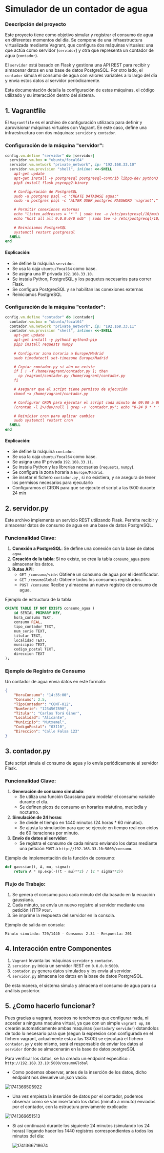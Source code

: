 # Simulador de un contador de agua

### Descripción del proyecto

Este proyecto tiene como objetivo simular y registrar el consumo de agua en diferentes momentos del día. Se compone de una infraestructura virtualizada mediante Vagrant, que configura dos máquinas virtuales: una que actúa como servidor (`servidor`) y otra que representa un contador de agua (`contador`).

El `servidor` está basado en Flask y gestiona una API REST para recibir y almacenar datos en una base de datos PostgreSQL. Por otro lado, el `contador` simula el consumo de agua con valores variables a lo largo del día y envía estos datos al servidor periódicamente.

Esta documentación detalla la configuración de estas máquinas, el código utilizado y su interacción dentro del sistema.

## 1. Vagrantfile

El `Vagrantfile` es el archivo de configuración utilizado para definir y aprovisionar máquinas virtuales con Vagrant. En este caso, define una infraestructura con dos máquinas: `servidor` y `contador`.

### Configuración de la máquina "servidor":

```ruby
config.vm.define "servidor" do |servidor|
  servidor.vm.box = "ubuntu/focal64"
  servidor.vm.network "private_network", ip: "192.168.33.10"
  servidor.vm.provision "shell", inline: <<-SHELL
    apt-get update
    apt-get install -y postgresql postgresql-contrib libpq-dev python3 python3-pip
    pip3 install flask psycopg2-binary

    # Configuración de PostgreSQL
    sudo -u postgres psql -c "CREATE DATABASE agua;"
    sudo -u postgres psql -c "ALTER USER postgres PASSWORD 'vagrant';"

    # Permitir conexiones externas
    echo "listen_addresses = '*'" | sudo tee -a /etc/postgresql/10/main/postgresql.conf
    echo "host all all 0.0.0.0/0 md5" | sudo tee -a /etc/postgresql/10/main/pg_hba.conf
  
    # Reiniciamos PostgreSQL
    systemctl restart postgresql
  SHELL
end
```

#### Explicación:

- Se define la máquina `servidor`.
- Se usa la caja `ubuntu/focal64` como base.
- Se asigna una IP privada `192.168.33.10`.
- Se instala Python, PostgreSQL y los paquetes necesarios para correr Flask.
- Se configura PostgresSQL y se habilitan las conexiones externas
- Reiniciamos PostgreSQL

### Configuración de la máquina "contador":

```ruby
config.vm.define "contador" do |contador|
  contador.vm.box = "ubuntu/focal64"
  contador.vm.network "private_network", ip: "192.168.33.11"
  contador.vm.provision "shell", inline: <<-SHELL
    apt-get update
    apt-get install -y python3 python3-pip
    pip3 install requests numpy
  
    # Configurar zona horaria a Europe/Madrid
    sudo timedatectl set-timezone Europe/Madrid

    # Copiar contador.py si aún no existe
    if [ ! -f /home/vagrant/contador.py ]; then
      cp /vagrant/contador.py /home/vagrant/contador.py
    fi

    # Asegurar que el script tiene permisos de ejecución
    chmod +x /home/vagrant/contador.py

    # Configurar CRON para ejecutar el script cada minuto de 09:00 a 09:24
    (crontab -l 2>/dev/null | grep -v 'contador.py'; echo "0-24 9 * * * /usr/bin/python3 /home/vagrant/contador.py >> /home/vagrant/contador.log 2>&1") | crontab -

    # Reiniciar cron para aplicar cambios
    sudo systemctl restart cron
  SHELL
end
```

#### Explicación:

- Se define la máquina `contador`.
- Se usa la caja `ubuntu/focal64` como base.
- Se asigna una IP privada `192.168.33.11`.
- Se instala Python y las librerías necesarias (`requests`, `numpy`).
- Se configura la zona horaria a `Europe/Madrid`.
- Se insetar el fichero `contador.py` , si no existiera, y se asegura de tener los permisos necesarios para ejecutarlo
- Configuramos el CRON para que se ejecute el script a las 9:00 durante 24 min

## 2. servidor.py

Este archivo implementa un servicio REST utilizando Flask. Permite recibir y almacenar datos de consumo de agua en una base de datos PostgreSQL.

### Funcionalidad Clave:

1. **Conexión a PostgreSQL**: Se define una conexión con la base de datos `agua`.
2. **Creación de la tabla**: Si no existe, se crea la tabla `consumo_agua` para almacenar los datos.
3. **Rutas API**:
   - `GET /consumo/<id>`: Obtiene un consumo de agua por el identificador.
   - `GET /cosumoGlobal`: Obtiene todos los consumos registrados.
   - `POST /consumo`: Recibe y almacena un nuevo registro de consumo de agua.

Ejemplo de estructura de la tabla:

```sql
CREATE TABLE IF NOT EXISTS consumo_agua (
    id SERIAL PRIMARY KEY,
    hora_consumo TEXT,
    consumo REAL,
    tipo_contador TEXT,
    num_serie TEXT,
    titular TEXT,
    localidad TEXT,
    municipio TEXT,
    codigo_postal TEXT,
    direccion TEXT  
);
```

### Ejemplo de Registro de Consumo

Un contador de agua envía datos en este formato:

```json
{
    "HoraConsumo": "14:35:00",
    "Consumo": 2.5,
    "TipoContador": "CONT-012",
    "NumSerie": "1234567890",
    "Titular": "Carlos Torá Giner",
    "Localidad": "Alicante",
    "Municipio": "Mutxamel",
    "CodigoPostal": "03110",
    "Direccion": "Calle Falsa 123"
}
```

## 3. contador.py

Este script simula el consumo de agua y lo envía periódicamente al servidor Flask.

### Funcionalidad Clave:

1. **Generación de consumo simulado**:
   - Se utiliza una función Gaussiana para modelar el consumo variable durante el día.
   - Se definen picos de consumo en horarios matutino, mediodía y nocturno.
2. **Simulación de 24 horas**:
   - Se divide el tiempo en 1440 minutos (24 horas * 60 minutos).
   - Se ajusta la simulación para que se ejecute en tiempo real con ciclos de 60 iteraciones por minuto.
3. **Envío de datos al servidor**:
   - Se registra el consumo de cada minuto enviando los datos mediante una petición `POST` a `http://192.168.33.10:5000/consumo`.

Ejemplo de implementación de la función de consumo:

```python
def gaussian(t, A, mu, sigma):
    return A * np.exp(-((t - mu)**2) / (2 * sigma**2))
```

### Flujo de Trabajo:

1. Se genera el consumo para cada minuto del día basado en la ecuación gaussiana.
2. Cada minuto, se envía un nuevo registro al servidor mediante una petición HTTP `POST`.
3. Se imprime la respuesta del servidor en la consola.

Ejemplo de salida en consola:

```shell
Minuto simulado: 720/1440 - Consumo: 2.34 - Respuesta: 201
```

## 4. Interacción entre Componentes

1. `Vagrant` levanta las máquinas `servidor` y `contador`.
2. `servidor.py` inicia un servidor REST en `0.0.0.0:5000`.
3. `contador.py` genera datos simulados y los envía al servidor.
4. `servidor.py` almacena los datos en la base de datos PostgreSQL.

De esta manera, el sistema simula y almacena el consumo de agua para su análisis posterior.

## 5. ¿Como hacerlo funcionar?

Pues gracias a vagrant, nosotros no tendremos que configurar nada, ni acceder a ninguna maquina virtual, ya que con un simple `vagrant up`, se crearán automaticamente ambas maquinas (`contador`y `servidor`) dotandolos de todo lo necesario para que (segun la expresion cron configurada en el fichero vagrant, actualmente esta a las 13:00) se ejecutará el fichero `contador.py` y este mismo, será el responsable de enviar los datos al `servidor` donde se almacenarán en la base de datos postgreSQL

Para verificar los datos, se ha creado un endpoint especifico : `http://192.168.33.10:5000/cosumoGlobal`

- Como podemos observar, antes de la inserción de los datos, dicho endpoint nos devuelve un json vacio:

![1741366505922](images/readme/1741366505922.png)


- Una vez empieza la inserción de datos por el contador, podemos observar como se van insertando los datos (minuto a minuto) enviados por el contador, con la estructura previamente explicado:

![1741366651513](images/readme/1741366651513.png)

- Si asi continuará durante los siguiente 24 minutos (simulando los 24 horas) llegando hacer los 1440 registros correspondientes a todos los minutos del dia:

  ![1741366718674](images/readme/1741366718674.png)
